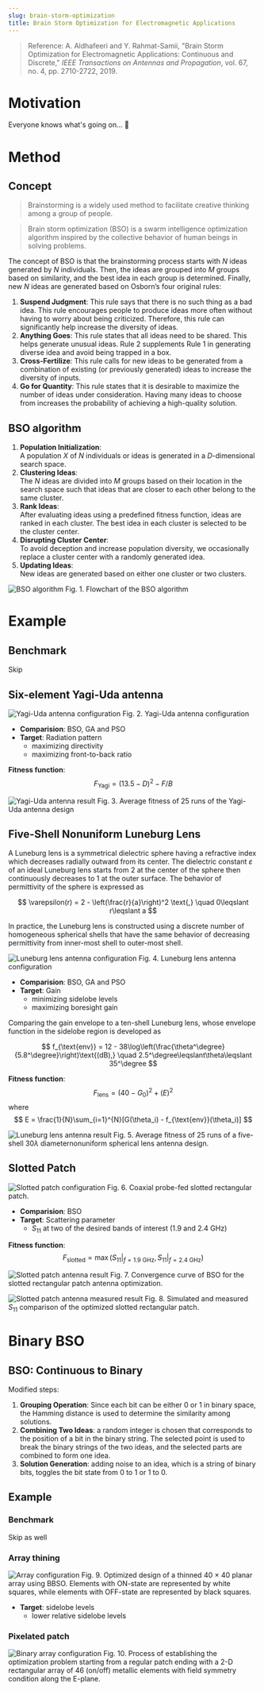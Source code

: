 ```yaml
---
slug: brain-storm-optimization
title: Brain Storm Optimization for Electromagnetic Applications
---
```


> Reference: A. Aldhafeeri and Y. Rahmat-Samii, "Brain Storm Optimization for Electromagnetic Applications: Continuous and Discrete," _IEEE Transactions on Antennas and Propagation_, vol. 67, no. 4, pp. 2710-2722, 2019.

<!--truncate-->

# Motivation

Everyone knows what's going on... 🤪

# Method

## Concept

> Brainstorming is a widely used method to facilitate creative
> thinking among a group of people.

> Brain storm optimization (BSO) is a swarm intelligence
> optimization algorithm inspired by the collective behavior
> of human beings in solving problems.

The concept of BSO is that the brainstorming process starts with
$N$ ideas generated by $N$ individuals. Then, the ideas are
grouped into $M$ groups based on similarity, and the best idea
in each group is determined. Finally, new $N$ ideas are generated
based on Osborn’s four original rules:

1. **Suspend Judgment**: This rule says that there is no such
thing as a bad idea. This rule encourages people to
produce ideas more often without having to worry about
being criticized. Therefore, this rule can significantly
help increase the diversity of ideas.
2. **Anything Goes**: This rule states that all ideas need to
be shared. This helps generate unusual ideas. Rule 2
supplements Rule 1 in generating diverse idea and avoid
being trapped in a box.
3. **Cross-Fertilize**: This rule calls for new ideas to be
generated from a combination of existing (or previously
generated) ideas to increase the diversity of inputs.
4. **Go for Quantity**: This rule states that it is desirable to
maximize the number of ideas under consideration. Having
many ideas to choose from increases the probability
of achieving a high-quality solution.

## BSO algorithm

1. **Population Initialization**:  
    A population $X$ of $N$ individuals or ideas is generated
    in a $D$-dimensional search space.
1. **Clustering Ideas**:  
    The $N$ ideas are divided into $M$ groups based on
    their location in the search space such that ideas
    that are closer to each other belong to the same cluster.
1. **Rank Ideas**:  
    After evaluating ideas using a predefined fitness function, 
    ideas are ranked in each cluster. The best idea in each 
    cluster is selected to be the cluster center.
4. **Disrupting Cluster Center**:  
    To avoid deception and increase population diversity,
    we occasionally replace a cluster center with
    a randomly generated idea.
5. **Updating Ideas**:  
    New ideas are generated based on either one cluster
    or two clusters.

![BSO algorithm](BSO-algorithm.png)
Fig. 1. Flowchart of the BSO algorithm

# Example

## Benchmark

Skip

## Six-element Yagi-Uda antenna

![Yagi-Uda antenna configuration](Yagi-Uda-configuration.png)
Fig. 2. Yagi-Uda antenna configuration

- **Comparision**: BSO, GA and PSO
- **Target**: Radiation pattern
    - maximizing directivity
    - maximizing front-to-back ratio

**Fitness function**:
$$
F_{\text{Yagi}} = (13.5-D)^2-F/B
$$

![Yagi-Uda antenna result](Yagi-Uda-result.png)
Fig. 3. Average fitness of 25 runs of the Yagi-Uda antenna design

## Five-Shell Nonuniform Luneburg Lens

A Luneburg lens is a symmetrical dielectric sphere having
a refractive index which decreases radially outward from its
center. The dielectric constant $\varepsilon$ of an ideal
Luneburg lens starts from 2 at the center of the sphere then
continuously decreases to 1 at the outer surface. The behavior
of permittivity of the sphere is expressed as

$$
\varepsilon(r) = 2 - \left(\frac{r}{a}\right)^2 \text{,}
\quad 0\leqslant r\leqslant a
$$

In practice, the Luneburg lens is constructed using a discrete
number of homogeneous spherical shells that have the same
behavior of decreasing permittivity from inner-most shell to
outer-most shell.

![Luneburg lens antenna configuration](Luneburg-configuration.png)
Fig. 4. Luneburg lens antenna configuration

- **Comparision**: BSO, GA and PSO
- **Target**: Gain
    - minimizing sidelobe levels
    - maximizing boresight gain 

Comparing the gain envelope to a ten-shell Luneburg lens,
whose envelope function in the sidelobe region is developed as

$$
f_{\text{env}} = 12 - 38\log\left(\frac{\theta^\degree}{5.8^\degree}\right)\text{(dB),}
\quad 2.5^\degree\leqslant\theta\leqslant 35^\degree
$$

**Fitness function**:
$$
F_{\text{lens}} = (40 - G_0)^2 + (E)^2
$$
where
$$
E = \frac{1}{N}\sum_{i=1}^{N}[G(\theta_i) - f_{\text{env}}(\theta_i)]
$$

![Luneburg lens antenna result](Luneburg-result.png)
Fig. 5. Average fitness of 25 runs of a five-shell 30$\lambda$
diameternonuniform spherical lens antenna design.

## Slotted Patch

![Slotted patch configuration](patch-configuration.png)
Fig. 6. Coaxial probe-fed slotted rectangular patch.

- **Comparision**: BSO
- **Target**: Scattering parameter
    - $S_{11}$ at two of the desired bands of interest
      (1.9 and 2.4 GHz)

**Fitness function**:
$$
F_{\text{slotted}} = \max(S_{11}|_{f=1.9\text{ GHz}},
S_{11}|_{f=2.4\text{ GHz}})
$$

![Slotted patch antenna result](patch-result.png)
Fig. 7. Convergence curve of BSO for the slotted rectangular
patch antenna optimization.

![Slotted patch antenna measured result](patch-s11.png)
Fig. 8. Simulated and measured $S_{11}$ comparison of the optimized slotted rectangular patch.

# Binary BSO

## BSO: Continuous to Binary

Modified steps:
1. **Grouping Operation**: Since each bit can
be either 0 or 1 in binary space, the Hamming distance
is used to determine the similarity among solutions.
2. **Combining Two Ideas**: a random integer is chosen that
corresponds to the position of a bit in the binary string.
The selected point is used to break the binary strings of
the two ideas, and the selected parts are combined to
form one idea.
3. **Solution Generation**: adding noise to an idea, which
is a string of binary bits, toggles the bit state from 0
to 1 or 1 to 0.

## Example

### Benchmark

Skip as well

### Array thining

![Array configuration](array-configuration.png)
Fig. 9. Optimized design of a thinned 40 × 40 planar array
using BBSO. Elements with ON-state are represented by white
squares, while elements with OFF-state are represented
by black squares.

- **Target**: sidelobe levels
    - lower relative sidelobe levels

### Pixelated patch

![Binary array configuration](array-binary-configration.png)
Fig. 10. Process of establishing the optimization problem
starting from a regular patch ending with a 2-D rectangular
array of 46 (on/off) metallic elements with field symmetry
condition along the E-plane.
